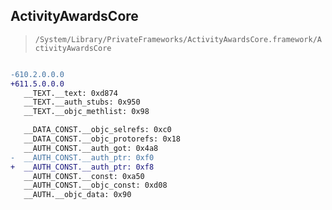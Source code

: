 ## ActivityAwardsCore

> `/System/Library/PrivateFrameworks/ActivityAwardsCore.framework/ActivityAwardsCore`

```diff

-610.2.0.0.0
+611.5.0.0.0
   __TEXT.__text: 0xd874
   __TEXT.__auth_stubs: 0x950
   __TEXT.__objc_methlist: 0x98

   __DATA_CONST.__objc_selrefs: 0xc0
   __DATA_CONST.__objc_protorefs: 0x18
   __AUTH_CONST.__auth_got: 0x4a8
-  __AUTH_CONST.__auth_ptr: 0xf0
+  __AUTH_CONST.__auth_ptr: 0xf8
   __AUTH_CONST.__const: 0xa50
   __AUTH_CONST.__objc_const: 0xd08
   __AUTH.__objc_data: 0x90

```

